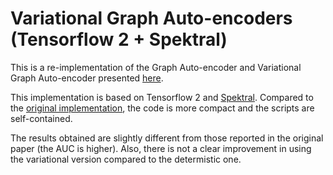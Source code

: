 # Variational Graph Auto-encoders (Tensorflow 2 + Spektral)

This is a re-implementation of the Graph Auto-encoder and Variational Graph Auto-encoder presented [here](https://arxiv.org/pdf/1611.07308.pdf).

This implementation is based on Tensorflow 2 and [Spektral](https://graphneural.network/).
Compared to the [original implementation](https://github.com/tkipf/gae), the code is more compact and the scripts are self-contained.

The results obtained are slightly different from those reported in the original paper (the AUC is higher). Also, there is not a clear improvement in using the variational version compared to the determistic one.

